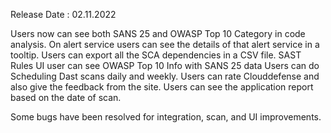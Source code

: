 Release Date : 02.11.2022

Users now can see both SANS 25 and OWASP Top 10 Category in code analysis.
On alert service users can see the details of that alert service in a tooltip.
Users can export all the SCA dependencies in a CSV file.
SAST Rules UI user can see OWASP Top 10 Info with SANS 25 data
Users can do Scheduling Dast scans daily and weekly.
Users can rate Clouddefense and also give the feedback from the site.
Users can see the application report based on the date of scan.

Some bugs have been resolved for integration, scan, and UI improvements.
